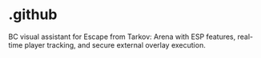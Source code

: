# .github
BC visual assistant for Escape from Tarkov: Arena with ESP features, real-time player tracking, and secure external overlay execution.
